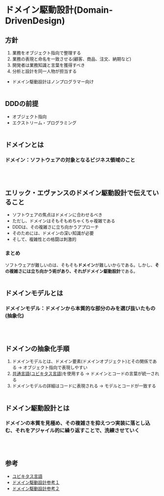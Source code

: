 # ドメイン駆動設計(Domain-DrivenDesign)

## 方針
1. 業務をオブジェクト指向で整理する
1. 業務の表現と命名を一致させる(顧客、商品、注文、納期など)
1. 開発者は業務知識と言葉を獲得すべき
1. 分析と設計を同一人物が担当する
- ドメイン駆動設計はノンプログラマー向け
<br></br>

## DDDの前提
- オブジェクト指向
- エクストリーム・プログラミング
<br></br>

## ドメインとは
### ドメイン：ソフトウェアの対象となるビジネス領域のこと
<br></br>

## エリック・エヴァンスのドメイン駆動設計で伝えていること
- ソフトウェアの焦点はドメインに合わせるべき
- ただし、ドメインはそもそもめちゃくちゃ複雑である
- DDDは、その複雑さに立ち向かうアプローチ
- そのためには、ドメインの深い知識が必要
- そして、複雑性との格闘は刺激的
### まとめ
ソフトウェアが難しいのは、そもそも**ドメイン**が難しいからである。しかし、**その複雑さには立ち向かう術があり、それがドメイン駆動設計**である。
<br></br>

## ドメインモデルとは
### ドメインモデル：ドメインから本質的な部分のみを選び抜いたもの(抽象化)
<br></br>

## ドメインの抽象化手順
1. ドメインモデルとは、ドメイン要素(ドメインオブジェクト)とその関係である → オブジェクト指向で表現しやすい
1. [共通言語(ユビキタス言語)](#参考)を使用する → ドメインとコードの言葉が統一される
1. ドメインモデルの詳細はコードに表現される → モデルとコードが一致する
<br></br>

## ドメイン駆動設計とは
### **ドメインの本質を見極め、その複雑さを抑えつつ実装に落とし込む、それをアジャイル的に繰り返すことで、洗練させていく**
<br></br>

## 参考
- [ユビキタス言語](https://zenn.dev/leaner_dev/articles/20210922-ubiquitous-language)
- [ドメイン駆動設計参考１](https://www.seplus.jp/dokushuzemi/blog/2022/06/get_started_ddd_patterns.html)
- [ドメイン駆動設計参考２](https://note.com/shift_tech/n/n1e91c68b1473)
